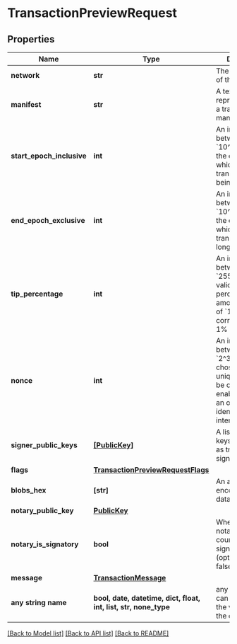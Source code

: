 # TransactionPreviewRequest


## Properties
Name | Type | Description | Notes
------------ | ------------- | ------------- | -------------
**network** | **str** | The logical name of the network | 
**manifest** | **str** | A text-representation of a transaction manifest | 
**start_epoch_inclusive** | **int** | An integer between &#x60;0&#x60; and &#x60;10^10&#x60;, marking the epoch at which the transaction starts being valid | 
**end_epoch_exclusive** | **int** | An integer between &#x60;0&#x60; and &#x60;10^10&#x60;, marking the epoch at which the transaction is no longer valid | 
**tip_percentage** | **int** | An integer between &#x60;0&#x60; and &#x60;255&#x60;, giving the validator tip as a percentage amount. A value of &#x60;1&#x60; corresponds to 1% of the fee. | 
**nonce** | **int** | An integer between &#x60;0&#x60; and &#x60;2^32 - 1&#x60;, chosen to allow a unique intent to be created (to enable submitting an otherwise identical/duplicate intent).  | 
**signer_public_keys** | [**[PublicKey]**](PublicKey.md) | A list of public keys to be used as transaction signers | 
**flags** | [**TransactionPreviewRequestFlags**](TransactionPreviewRequestFlags.md) |  | 
**blobs_hex** | **[str]** | An array of hex-encoded blob data (optional) | [optional] 
**notary_public_key** | [**PublicKey**](PublicKey.md) |  | [optional] 
**notary_is_signatory** | **bool** | Whether the notary should count as a signatory (optional, default false) | [optional] 
**message** | [**TransactionMessage**](TransactionMessage.md) |  | [optional] 
**any string name** | **bool, date, datetime, dict, float, int, list, str, none_type** | any string name can be used but the value must be the correct type | [optional]

[[Back to Model list]](../README.md#documentation-for-models) [[Back to API list]](../README.md#documentation-for-api-endpoints) [[Back to README]](../README.md)


